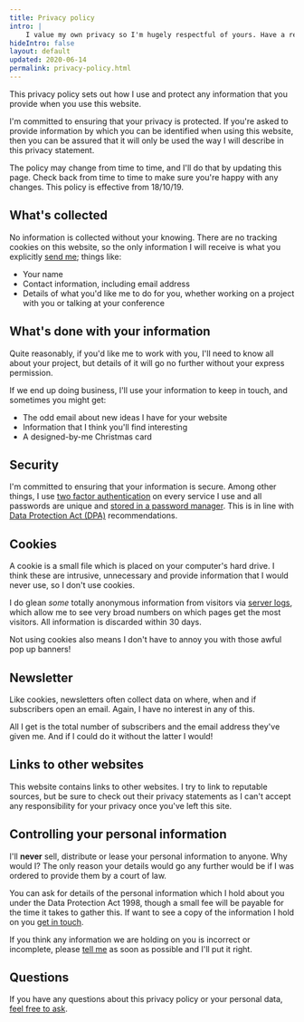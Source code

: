 ```yaml
---
title: Privacy policy
intro: |
    I value my own privacy so I'm hugely respectful of yours. Have a read through this policy to find out more.
hideIntro: false
layout: default
updated: 2020-06-14
permalink: privacy-policy.html
---
```


This privacy policy sets out how I use and protect any information that you provide when you use this website.

I'm committed to ensuring that your privacy is protected. If you're asked to provide information by which you can be identified when using this website, then you can be assured that it will only be used the way I will describe in this privacy statement.

The policy may change from time to time, and I'll do that by updating this page. Check back from time to time to make sure you're happy with any changes. This policy is effective from 18/10/19.


## What's collected

No information is collected without your knowing. There are no tracking cookies on this website, so the only information I will receive is what you explicitly [send me](/contact); things like:

- Your name
- Contact information, including email address
- Details of what you'd like me to do for you, whether working on a project with you or talking at your conference


## What's done with your information

Quite reasonably, if you'd like me to work with you, I'll need to know all about your project, but details of it will go no further without your express permission.

If we end up doing business, I'll use your information to keep in touch, and sometimes you might get:

- The odd email about new ideas I have for your website
- Information that I think you'll find interesting
- A designed-by-me Christmas card


## Security

I'm committed to ensuring that your information is secure. Among other things, I use [two factor authentication](https://en.wikipedia.org/wiki/Multi-factor_authentication) on every service I use and all passwords are unique and [stored in a password manager](/resources/password-security). This is in line with [Data Protection Act (DPA)](https://ico.org.uk) recommendations.


## Cookies

A cookie is a small file which is placed on your computer's hard drive. I think these are intrusive, unnecessary and provide information that I would never use, so I don't use cookies.

I do glean *some* totally anonymous information from visitors via [server logs](https://www.netlify.com/gdpr-ccpa), which allow me to see very broad numbers on which pages get the most visitors. All information is discarded within 30 days.

Not using cookies also means I don't have to annoy you with those awful pop up banners!


## Newsletter

Like cookies, newsletters often collect data on where, when and if subscribers open an email. Again, I have no interest in any of this.

All I get is the total number of subscribers and the email address they've given me. And if I could do it without the latter I would!


## Links to other websites

This website contains links to other websites. I try to link to reputable sources, but be sure to check out their privacy statements as I can't accept any responsibility for your privacy once you've left this site.


## Controlling your personal information

I'll **never** sell, distribute or lease your personal information to anyone. Why would I? The only reason your details would go any further would be if I was ordered to provide them by a court of law.

You can ask for details of the personal information which I hold about you under the Data Protection Act 1998, though a small fee will be payable for the time it takes to gather this. If want to see a copy of the information I hold on you [get in touch](/contact).

If you think any information we are holding on you is incorrect or incomplete, please [tell me](/contact) as soon as possible and I'll put it right.


## Questions

If you have any questions about this privacy policy or your personal data, [feel free to ask](/contact).
